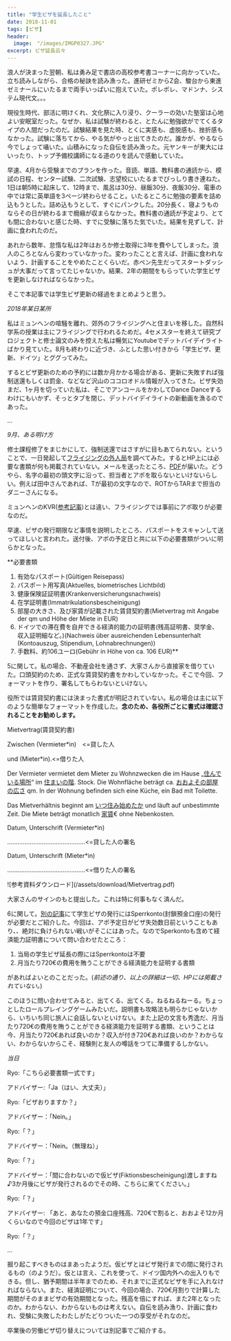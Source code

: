 ```yaml
---
title: "学生ビザを延長したこと"
date: 2018-11-01
tags: [ビザ]
header:
  image:　"/images/IMGP0327.JPG"
excerpt: ビザ延長云々
---
```

浪人が決まった翌朝、私は勇み足で書店の高校参考書コーナーに向かっていた。立ち読みしながら、合格の秘訣を読み漁った。進研ゼミからZ会、駿台から東進ゼミナールにいたるまで両手いっぱいに抱えていた。ポレポレ、マドンナ、システム現代文。。。


現役生時代、部活に明けくれ、文化祭に入り浸り、クーラーの効いた塾室は心地よい安眠室だった。なぜか、私は試験が終わると、とたんに勉強欲がでてくるタイプの人間だったのだ。試験結果を見た時、とくに実感も、虚脱感も、挫折感もなかった。試験に落ちてから、やる気がやっと出てきたのだ。誰かが、やるなら今でしょって囁いた。山積みになった自伝を読み漁った。元ヤンキーが東大にはいったり、トップ予備校講師になる道のりを読んで感動していた。


早速、4月から受験までのプランを作った。音読、単語、教科書の通読から、模試の日程、センター試験、二次試験、志望校にいたるまでびっしり書き連ねた。1日は朝5時に起床して、12時まで、風呂は30分、昼飯30分、夜飯30分、電車の中では常に英単語を3ページ終わらせること。いたるところに勉強の要素を詰め込もうとした。詰め込もうとして、すぐにパンクした。20分長く、寝ようものならその日が終わるまで癇癪が収まらなかった。教科書の通読が予定より、とても間に合わないと感じた時、すでに受験に落ちた気でいた。結果を見ずして、計画に食われたのだ。


あれから数年、怠惰な私は2年はおろか修士取得に3年を費やしてしまった。浪人のころとなんら変わっていなかった。変わったことと言えば、計画に食われないよう、計画することをやめたことくらいだ。赤ペン先生だってスタートダッシュが大事だって言ってたじゃないか。結果、2年の期間をもらっていた学生ビザを更新しなければならなかった。

そこで本記事では学生ビザ更新の経過をまとめようと思う。

*2018年某日某所*

私はミュンヘンの喧騒を離れ、郊外のフライジングへと住まいを移した。自然科学系の授業は主にフライジングで行われるためだ。4セメスターを終えて研究プロジェクトと修士論文のみを控えた私は暢気にYoutubeでデットバイデイライトばかり見ていた。8月も終わりに近づき、ふとした思い付きから「学生ビザ、更新、ドイツ」とググってみた。

するとビザ更新のための予約には数か月かかる場合がある、更新に失敗すれば強制送還もしくは罰金、などなど沢山のココロオドル情報が入ってきた。ビザ失効まだ、1ヶ月を切っていた私は、そこでアンコールをかわしてDance Danceするわけにもいかず、そっとタブを閉じ、デットバイデイライトの新動画を漁るのであった。



...



*9月、ある明け方*

修士課程修了をまじかにして、強制送還ではさすがに目もあてられない。ということで、一日発起して[フライジングの外人局](https://www.kreis-freising.de/buergerservice/abteilungen-und-sachgebiete/auslaenderamt.html)を調べてみた。するとHP上には必要な書類が何も掲載されていない。メールを送ったところ、[PDF](https://www.kreis-freising.de/fileadmin/user_upload/Aemter/Auslaenderamt/Ansprechpartner_Auslaenderamt_1.3.2019.pdf)が届いた。どうやら、名字の最初の頭文字に沿って、担当者とアポを取らないといけないらしい。例えば田中さんであれば、Tが最初の文字なので、ROTからTARまで担当のダニーさんになる。

ミュンヘンのKVR([参考記事](https://rnagais2.github.io/student-visa/))とは違い、フライジングでは事前にアポ取りが必要なのだ。

早速、ビザの発行期限など事情を説明したところ、パスポートをスキャンして送ってほしいと言われた。送付後、アポの予定日と共に以下の必要書類がついに明らかとなった。

**必要書類
1. 有効なパスポート(Gültigen Reisepass)
2. パスポート用写真(Aktuelles, biometrisches Lichtbild)
3. 健康保険証証明書(Krankenversicherungsnachweis)
4. 在学証明書(Immatrikulationsbescheinigung)
5. 部屋の大きさ、及び家賃が記載された賃貸契約書(Mietvertrag mit Angabe der qm und Höhe der Miete in EUR)
6. ドイツでの滞在費を自弁できる経済的能力の証明書(残高証明書、奨学金、収入証明細など。)(Nachweis über ausreichenden Lebensunterhalt (Kontoauszug, Stipendium, Lohnabrechnungen))
7. 手数料、約106ユーロ(Gebühr in Höhe von ca. 106 EUR)**

5に関して。私の場合、不動産会社を通さず、大家さんから直接家を借りていた。口頭契約のため、正式な賃貸契約書をかわしていなかった。そこで今回、フォーマットを作り、署名してもらわないといけない。

役所では賃貸契約書には決まった書式が明記されていない。私の場合は主に以下のような簡単なフォーマットを作成した。**念のため、各役所ごとに書式は確認されることをお勧めします。**

<div class="box5">
<p>Mietvertrag(賃貸契約書)</p>

<p>Zwischen                (Vermieter*in)　<=貸した人 </p>
<p>und                     (Mieter*in).<=借りた人</p>


<p>Der Vermieter vermietet dem Mieter zu Wohnzwecken die im Hause
„<u>住んでいる場所</u>“ im <u>住まいの階</u>. Stock.
Die Wohnfläche beträgt ca. <u>おおよその部屋の広さ</u> qm.
In der Wohnung befinden sich eine Küche, ein Bad mit Toilette.</p>


<p>Das Mietverhältnis beginnt am <u>いつ住み始めたか</u> und läuft auf unbestimmte Zeit. Die Miete beträgt monatlich <u>家賃</u>€ ohne Nebenkosten.</p>


<p>Datum, Unterschrift (Vermieter*in)</p>
<p>………………………………………<=貸した人の署名</p>


<p>Datum, Unterschrift (Mieter*in) </p>
<p>………………………………………<=借りた人の署名</p>

</div>
![参考資料ダウンロード](/assets/download/Mietvertrag.pdf)



大家さんのサインのもと提出した。これは特に何事もなく済んだ。

6に関して。[別の記事](https://rnagais2.github.io/student-visa/)にて学生ビザの発行にはSperrkonto(封鎖預金口座)の発行が必要だとご紹介した。今回は、アポ予定日がビザ失効数日前ということもあり、、絶対に負けられない戦いがそこにはあった。なのでSperkontoも含めて経済能力証明書について問い合わせたところ：

1. 当局の学生ビザ延長の際にはSperrkontoは不要
2. 月当たり720€の費用を賄うことができる経済能力を証明する書類

があればよいとのことだった。(*前述の通り、以上の詳細は一切、HPには掲載されていない。*)

このほうに問い合わせてみると、出てくる、出てくる。ねるねるねーる。ちょっとしたロールプレイングゲームみたいだ。説明書も攻略法も明らかじゃないから、いちいち同じ旅人に会話しないといけない。また上記の文言も秀逸だ、月当たり720€の費用を賄うことができる経済能力を証明する書類、ということは今、月当たり720€あれば良いのか？収入が付き720€あれば良いのか？わからない、わからないからこそ、経験則と友人の噂話をつてに準備するしかない。

*当日*

Ryo:「こちら必要書類一式です」

アドバイザー:「Ja（はい、大丈夫）」

Ryo:「ビザおりますか？」

アドバイザー：「Nein。」

Ryo:「？」

アドバイザー：「Nein。（無理ね）」

Ryo:「？」

アドバイザー：「間に合わないので仮ビザ(Fiktionsbescheinigung)渡しますね♪3か月後にビザが発行されるのでその時、こちらに来てください。」

Ryo:「？」

アドバイザー: 「あと、あなたの預金口座残高、720€で割ると、おおよそ12か月くらいなので今回のビザは1年です」

Ryo:「？」


...


掘り起こすべきものはまあったようだ。仮ビザとはビザ発行までの間に発行されるもの（のようだ）。仮とは言え、これを使って、ドイツ国内外への出入りもできる。但し、猶予期間は半年までのため、それまでに正式なビザを手に入れなければならない。また、経済証明について、今回の場合、720€月割りで計算した期間がそのままビザの有効期間となった。残高を倍にすれば、また2年となったのか。わからない、わからないものは考えない。自伝を読み漁り、計画に食われ、受験に失敗したわたしがたどりついた一つの享受がそれなのだ。


卒業後の労働ビザ切り替えについては別記事でご紹介する。

[^2]: あくまでも、フライジングの場合です。
[^3]: 本記事は以前のブログから記事を転載した。

